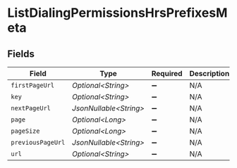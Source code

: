 # ListDialingPermissionsHrsPrefixesMeta


## Fields

| Field                   | Type                    | Required                | Description             |
| ----------------------- | ----------------------- | ----------------------- | ----------------------- |
| `firstPageUrl`          | *Optional\<String>*     | :heavy_minus_sign:      | N/A                     |
| `key`                   | *Optional\<String>*     | :heavy_minus_sign:      | N/A                     |
| `nextPageUrl`           | *JsonNullable\<String>* | :heavy_minus_sign:      | N/A                     |
| `page`                  | *Optional\<Long>*       | :heavy_minus_sign:      | N/A                     |
| `pageSize`              | *Optional\<Long>*       | :heavy_minus_sign:      | N/A                     |
| `previousPageUrl`       | *JsonNullable\<String>* | :heavy_minus_sign:      | N/A                     |
| `url`                   | *Optional\<String>*     | :heavy_minus_sign:      | N/A                     |